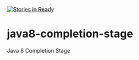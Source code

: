 [![Stories in Ready](https://badge.waffle.io/alexandregama/java8-completion-stage.png?label=ready&title=Ready)](https://waffle.io/alexandregama/java8-completion-stage)
# java8-completion-stage
Java 8 Completion Stage
